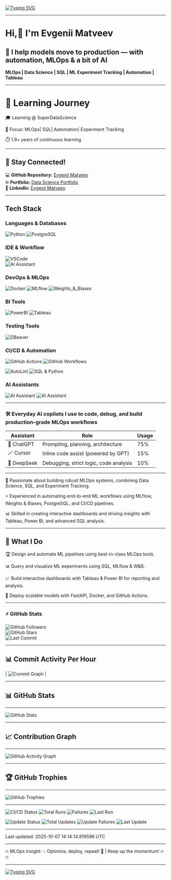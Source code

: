 [![Typing SVG](https://readme-typing-svg.herokuapp.com?color=%2336BCF7&size=24&center=true&vCenter=true&width=1200&lines=🚀+MLOps+Automation+%7C+AI+Ops+🔧;📊+SQL+for+ML+Experiments+🔍;⚡+Track+your+models+like+a+pro+🔥;🛠️+MLOps+%2B+CI%2FCD+%3D+💙;📡+Deploy+ML+models+with+FastAPI+🌐;📈+Monitor+metrics+with+W%26B+%7C+MLflow+🛠️;🐍+Python+%7C+R+%7C+PostgreSQL+for+Data+Science+📊;🦾+Automate+ML+Pipelines+with+GitHub+Actions+⚡;🔄+Data+Versioning+with+DVC+%7C+LakeFS+🌊;📦+Containerize+ML+Models+with+Docker+🐳;🔬+Hyperparameter+Tuning+with+W%26B+Sweeps+🎯;🤖+Deploy+AI+Chatbots+using+LLMs+🛠️;💾+Feature+Engineering+for+ML+Success+🚀;🛡️+Secure+ML+Pipelines+with+MLOps+Best+Practices+🔒;📜+Automate+SQL+Queries+for+MLflow+Tracking+⏳;💡+Optimize+ML+Experiments+with+Bayesian+Tuning+🎯;🖥️+Build+Interactive+Dashboards+in+Tableau+%7C+Power+BI+📊;🎭+Track+and+Compare+Models+with+Experiment+Versioning+📈;⚙️+CI%2FCD+%7C+Docker+%7C+FastAPI+for+ML+Deployment+🚀;🌍+Make+your+ML+models+reproducible+with+MLflow+🌐;📊+Analyze+ML+Experiments+using+SQL+Queries+🔍;🛠️+Refactor+your+ML+Code+for+Scalability+🔧;🔬+ML+Research+meets+Production+🚀;🌟+MLOps+is+the+Future+of+AI+⚡;🤝+Collaborate+on+ML+Projects+with+Versioning+📌;🎯+Hyperparameter+Optimization+Done+Right+🚀;💡+Stay+ahead+in+ML+with+Automation+🤖;💥+Debug+ML+Pipelines+like+a+pro+🛠️;⚡+Parallel+Training+%7C+Optimize+Compute+Resources+⚙️;📡+Deploy+AI+models+at+scale+🌍;🛠️+Fine-tune+LLMs+with+Advanced+Methods+🤖;📜+Efficient+Data+Engineering+for+ML+📊;🛠️+Model+Inference+Optimization+🚀;🧠+Experiment+Tracking+%7C+MLflow+%7C+W%26B+⚡;🔍+Explainability+%26+Interpretability+in+ML+📖;🔒+Secure+Data+Pipelines+in+AI+🏗️;🖥️+Advanced+Data+Visualization+Techniques+📊;📡+Streamline+ML+Lifecycle+with+MLOps+⚙️;🔧+Data+Science+Infrastructure+Best+Practices+🛠️;🔄+Automate+ML+Testing+%26+Validation+✅;📊+Big+Data+for+Machine+Learning+📡;📜+Data+Governance+in+AI+%7C+Best+Practices+🔒;🔬+Model+Drift+Detection+%26+Retraining+⚡;🎯+Ensemble+Learning+%7C+Stacking+%26+Boosting+🚀;🦾+AI+Scaling+%7C+Edge+AI+Deployment+🌍;💾+Data+Pipeline+Automation+for+AI+📡;📊+Graph+Databases+for+ML+%7C+Knowledge+Graphs+🌐;⚡+AutoML+%7C+Hyperparameter+Search+Automation+🚀;🔬+Generative+AI+%7C+Diffusion+Models+%7C+GANs+🤖)](https://git.io/typing-svg)

---

#  Hi,👋 I'm Evgenii Matveev  
## 🔧 I  help models move to production — with automation, MLOps & a bit of AI
**MLOps | Data Science | SQL | ML Experiment Tracking | Automation | Tableau** 

---
# 📘 Learning Journey
🎓 Learning @ SuperDataScience

🧠 Focus: MLOps| SQL| Automation| Experiment Tracking 

⏱️ 1.9+ years of continuous learning 


---

## 📢 Stay Connected!  
💻 **GitHub Repository:** [Evgenii Matveev](https://github.com/evgeniimatveev)  
🌐 **Portfolio:** [Data Science Portfolio](https://www.datascienceportfol.io/evgeniimatveevusa)  
📌 **LinkedIn:** [Evgenii Matveev](https://www.linkedin.com/in/evgenii-matveev-510926276/)  

---
## Tech Stack

### Languages & Databases
![Python](https://img.shields.io/badge/Python-3776AB?style=for-the-badge&logo=python&logoColor=white)
![PostgreSQL](https://img.shields.io/badge/PostgreSQL-4169E1?style=for-the-badge&logo=postgresql&logoColor=white)

###  IDE & Workflow  
![VSCode](https://img.shields.io/badge/VSCode-007ACC?style=for-the-badge&logo=visualstudiocode&logoColor=white)  
![AI Assistant](https://img.shields.io/badge/AI_ASSISTANT-Cursor-C0C0C0?style=for-the-badge&logo=cursor&logoColor=000000)

### DevOps & MLOps
![Docker](https://img.shields.io/badge/Docker-2496ED?style=for-the-badge&logo=docker&logoColor=white)
![MLflow](https://img.shields.io/badge/MLflow-0194E2?style=for-the-badge&logo=mlflow&logoColor=white)
![Weights_&_Biases](https://img.shields.io/badge/Weights_&_Biases-FFBE00?style=for-the-badge&logo=weightsandbiases&logoColor=black) 

### BI Tools
![PowerBI](https://img.shields.io/badge/PowerBI-F2C811?style=for-the-badge&logo=powerbi&logoColor=black)
![Tableau](https://img.shields.io/badge/Tableau-E97627?style=for-the-badge&logo=tableau&logoColor=white)

### Testing Tools
![DBeaver](https://img.shields.io/badge/DBeaver-Testing%20%26%20Analysis-3f3f3f?style=for-the-badge&logo=dbeaver&logoColor=white)

### CI/CD & Automation

![GitHub Actions](https://img.shields.io/badge/GitHub_Actions-AUTOMATION-2088FF?style=for-the-badge&logo=githubactions&logoColor=white)
![GitHub Workflows](https://img.shields.io/badge/GitHub_Workflows-CI/CD-2088FF?style=for-the-badge&logo=github&logoColor=white)

![AutoLint](https://img.shields.io/badge/AutoLint-grey?style=for-the-badge&logo=github&logoColor=white)
![SQL & Python](https://img.shields.io/badge/SQL_&_Python-2088FF?style=for-the-badge)

###  AI Assistants
![AI Assistant](https://img.shields.io/badge/AI_ASSISTANT-ChatGPT-00A67E?style=for-the-badge&logo=openai&logoColor=white)
![AI Assistant](https://img.shields.io/badge/AI_ASSISTANT-DeepSeek-1DA1F2?style=for-the-badge&logo=ai&logoColor=white)

---
### 🛠 Everyday AI copilots I use to code, debug, and build production-grade MLOps workflows

| Assistant   | Role                                  | Usage |
|-------------|---------------------------------------|--------|
| 🧠 ChatGPT  | Prompting, planning, architecture      | 75%    |
| 🪄 Cursor   | Inline code assist (powered by GPT)    | 15%    |
| 🔬 DeepSeek | Debugging, strict logic, code analysis | 10%    |
---

🔬 Passionate about building robust MLOps systems, combining Data Science, SQL, and Experiment Tracking.

⚡ Experienced in automating end-to-end ML workflows using MLflow, Weights & Biases, PostgreSQL, and CI/CD pipelines.

📊 Skilled in creating interactive dashboards and driving insights with Tableau, Power BI, and advanced SQL analysis.

---
## 📌 **What I Do**
🏆 Design and automate ML pipelines using best-in-class MLOps tools.

📊 Query and visualize ML experiments using SQL, MLflow & W&B.

📈 Build interactive dashboards with Tableau & Power BI for reporting and analysis.

🚀 Deploy scalable models with FastAPI, Docker, and GitHub Actions.

---

### ⚡ GitHub Stats  
![GitHub Followers](https://img.shields.io/github/followers/evgeniimatveev?color=blue&logo=github&style=for-the-badge)  
![GitHub Stars](https://img.shields.io/github/stars/evgeniimatveev?affiliations=OWNER&color=yellow&logo=github&style=for-the-badge)  
![Last Commit](https://img.shields.io/github/last-commit/evgeniimatveev/evgeniimatveev?color=red&style=for-the-badge)  

---

## 📊 **Commit Activity Per Hour**  

| ![Commit Graph](https://github-profile-summary-cards.vercel.app/api/cards/productive-time?username=evgeniimatveev&theme=blueberry) |  

---

## 📊 **GitHub Stats**  

---

![GitHub Stats](https://github-readme-stats.vercel.app/api?username=evgeniimatveev&show_icons=true&theme=blueberry&cache_seconds=21600)

---

## 📈 **Contribution Graph**  

---

![GitHub Activity Graph](https://github-readme-activity-graph.vercel.app/graph?username=evgeniimatveev&theme=react-dark)

---
## 🏆 **GitHub Trophies**  

---

![GitHub Trophies](https://github-profile-trophy.vercel.app/?username=evgeniimatveev&theme=onedark&no-frame=true&margin-w=10)

---

![CI/CD Status](https://github.com/evgeniimatveev/evgeniimatveev/actions/workflows/blank.yml/badge.svg)
![Total Runs](https://img.shields.io/github/actions/workflow/status/evgeniimatveev/evgeniimatveev/blank.yml?label=Total%20Runs&color=brightgreen)
![Failures](https://img.shields.io/github/actions/workflow/status/evgeniimatveev/evgeniimatveev/blank.yml?label=Failures&color=red)
![Last Run](https://img.shields.io/github/last-commit/evgeniimatveev/evgeniimatveev/main?label=Last%20CI/CD%20Run&color=blue)

![Update Status](https://github.com/evgeniimatveev/evgeniimatveev/actions/workflows/update_readme.yml/badge.svg)
![Total Updates](https://img.shields.io/github/actions/workflow/status/evgeniimatveev/evgeniimatveev/update_readme.yml?label=Total%20Updates&color=yellow)
![Update Failures](https://img.shields.io/github/actions/workflow/status/evgeniimatveev/evgeniimatveev/update_readme.yml?label=Failures&color=red)
![Last Update](https://img.shields.io/github/last-commit/evgeniimatveev/evgeniimatveev/main?label=Last%20Update&color=blue)


---


Last updated: 2025-10-07 14:14:14.819596 UTC

---

🔥 MLOps Insight: 💡 Optimize, deploy, repeat! 🔄 | Keep up the momentum! 🔥 🔥

---


[![Typing SVG](https://readme-typing-svg.herokuapp.com?color=%2336BCF7&size=24&center=true&vCenter=true&width=1200&lines=🚀+MLOps+Automation+%7C+AI+Ops+🔧;📊+SQL+for+ML+Experiments+🔍;⚡+Track+your+models+like+a+pro+🔥;🛠️+MLOps+%2B+CI%2FCD+%3D+💙;📡+Deploy+ML+models+with+FastAPI+🌐;📈+Monitor+metrics+with+W%26B+%7C+MLflow+🛠️;🐍+Python+%7C+R+%7C+PostgreSQL+for+Data+Science+📊;🦾+Automate+ML+Pipelines+with+GitHub+Actions+⚡;🔄+Data+Versioning+with+DVC+%7C+LakeFS+🌊;📦+Containerize+ML+Models+with+Docker+🐳;🔬+Hyperparameter+Tuning+with+W%26B+Sweeps+🎯;🤖+Deploy+AI+Chatbots+using+LLMs+🛠️;💾+Feature+Engineering+for+ML+Success+🚀;🛡️+Secure+ML+Pipelines+with+MLOps+Best+Practices+🔒;📜+Automate+SQL+Queries+for+MLflow+Tracking+⏳;💡+Optimize+ML+Experiments+with+Bayesian+Tuning+🎯;🖥️+Build+Interactive+Dashboards+in+Tableau+%7C+Power+BI+📊;🎭+Track+and+Compare+Models+with+Experiment+Versioning+📈;⚙️+CI%2FCD+%7C+Docker+%7C+FastAPI+for+ML+Deployment+🚀;🌍+Make+your+ML+models+reproducible+with+MLflow+🌐;📊+Analyze+ML+Experiments+using+SQL+Queries+🔍;🛠️+Refactor+your+ML+Code+for+Scalability+🔧;🔬+ML+Research+meets+Production+🚀;🌟+MLOps+is+the+Future+of+AI+⚡;🤝+Collaborate+on+ML+Projects+with+Versioning+📌;🎯+Hyperparameter+Optimization+Done+Right+🚀;💡+Stay+ahead+in+ML+with+Automation+🤖;💥+Debug+ML+Pipelines+like+a+pro+🛠️;⚡+Parallel+Training+%7C+Optimize+Compute+Resources+⚙️;📡+Deploy+AI+models+at+scale+🌍;🛠️+Fine-tune+LLMs+with+Advanced+Methods+🤖;📜+Efficient+Data+Engineering+for+ML+📊;🛠️+Model+Inference+Optimization+🚀;🧠+Experiment+Tracking+%7C+MLflow+%7C+W%26B+⚡;🔍+Explainability+%26+Interpretability+in+ML+📖;🔒+Secure+Data+Pipelines+in+AI+🏗️;🖥️+Advanced+Data+Visualization+Techniques+📊;📡+Streamline+ML+Lifecycle+with+MLOps+⚙️;🔧+Data+Science+Infrastructure+Best+Practices+🛠️;🔄+Automate+ML+Testing+%26+Validation+✅;📊+Big+Data+for+Machine+Learning+📡;📜+Data+Governance+in+AI+%7C+Best+Practices+🔒;🔬+Model+Drift+Detection+%26+Retraining+⚡;🎯+Ensemble+Learning+%7C+Stacking+%26+Boosting+🚀;🦾+AI+Scaling+%7C+Edge+AI+Deployment+🌍;💾+Data+Pipeline+Automation+for+AI+📡;📊+Graph+Databases+for+ML+%7C+Knowledge+Graphs+🌐;⚡+AutoML+%7C+Hyperparameter+Search+Automation+🚀;🔬+Generative+AI+%7C+Diffusion+Models+%7C+GANs+🤖)](https://git.io/typing-svg)


